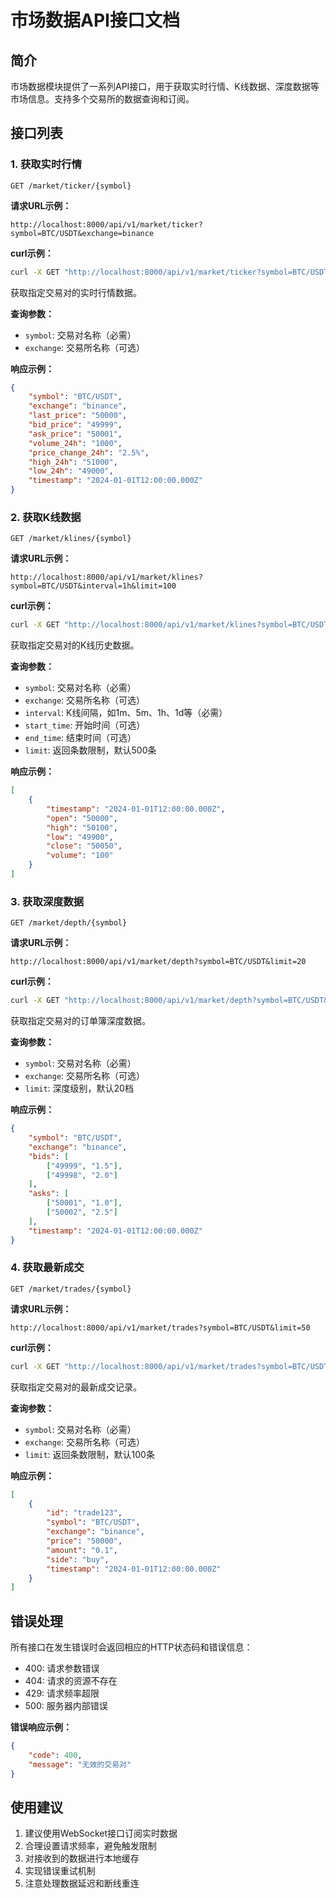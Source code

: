 # 市场数据API接口文档

## 简介

市场数据模块提供了一系列API接口，用于获取实时行情、K线数据、深度数据等市场信息。支持多个交易所的数据查询和订阅。

## 接口列表

### 1. 获取实时行情

```
GET /market/ticker/{symbol}
```

**请求URL示例：**
```
http://localhost:8000/api/v1/market/ticker?symbol=BTC/USDT&exchange=binance
```

**curl示例：**
```bash
curl -X GET "http://localhost:8000/api/v1/market/ticker?symbol=BTC/USDT&exchange=binance"
```

获取指定交易对的实时行情数据。

**查询参数：**
- `symbol`: 交易对名称（必需）
- `exchange`: 交易所名称（可选）

**响应示例：**
```json
{
    "symbol": "BTC/USDT",
    "exchange": "binance",
    "last_price": "50000",
    "bid_price": "49999",
    "ask_price": "50001",
    "volume_24h": "1000",
    "price_change_24h": "2.5%",
    "high_24h": "51000",
    "low_24h": "49000",
    "timestamp": "2024-01-01T12:00:00.000Z"
}
```

### 2. 获取K线数据

```
GET /market/klines/{symbol}
```

**请求URL示例：**
```
http://localhost:8000/api/v1/market/klines?symbol=BTC/USDT&interval=1h&limit=100
```

**curl示例：**
```bash
curl -X GET "http://localhost:8000/api/v1/market/klines?symbol=BTC/USDT&interval=1h&limit=100"
```

获取指定交易对的K线历史数据。

**查询参数：**
- `symbol`: 交易对名称（必需）
- `exchange`: 交易所名称（可选）
- `interval`: K线间隔，如1m、5m、1h、1d等（必需）
- `start_time`: 开始时间（可选）
- `end_time`: 结束时间（可选）
- `limit`: 返回条数限制，默认500条

**响应示例：**
```json
[
    {
        "timestamp": "2024-01-01T12:00:00.000Z",
        "open": "50000",
        "high": "50100",
        "low": "49900",
        "close": "50050",
        "volume": "100"
    }
]
```

### 3. 获取深度数据

```
GET /market/depth/{symbol}
```

**请求URL示例：**
```
http://localhost:8000/api/v1/market/depth?symbol=BTC/USDT&limit=20
```

**curl示例：**
```bash
curl -X GET "http://localhost:8000/api/v1/market/depth?symbol=BTC/USDT&limit=20"
```

获取指定交易对的订单簿深度数据。

**查询参数：**
- `symbol`: 交易对名称（必需）
- `exchange`: 交易所名称（可选）
- `limit`: 深度级别，默认20档

**响应示例：**
```json
{
    "symbol": "BTC/USDT",
    "exchange": "binance",
    "bids": [
        ["49999", "1.5"],
        ["49998", "2.0"]
    ],
    "asks": [
        ["50001", "1.0"],
        ["50002", "2.5"]
    ],
    "timestamp": "2024-01-01T12:00:00.000Z"
}
```

### 4. 获取最新成交

```
GET /market/trades/{symbol}
```

**请求URL示例：**
```
http://localhost:8000/api/v1/market/trades?symbol=BTC/USDT&limit=50
```

**curl示例：**
```bash
curl -X GET "http://localhost:8000/api/v1/market/trades?symbol=BTC/USDT&limit=50"
```

获取指定交易对的最新成交记录。

**查询参数：**
- `symbol`: 交易对名称（必需）
- `exchange`: 交易所名称（可选）
- `limit`: 返回条数限制，默认100条

**响应示例：**
```json
[
    {
        "id": "trade123",
        "symbol": "BTC/USDT",
        "exchange": "binance",
        "price": "50000",
        "amount": "0.1",
        "side": "buy",
        "timestamp": "2024-01-01T12:00:00.000Z"
    }
]
```

## 错误处理

所有接口在发生错误时会返回相应的HTTP状态码和错误信息：

- 400: 请求参数错误
- 404: 请求的资源不存在
- 429: 请求频率超限
- 500: 服务器内部错误

**错误响应示例：**
```json
{
    "code": 400,
    "message": "无效的交易对"
}
```

## 使用建议

1. 建议使用WebSocket接口订阅实时数据
2. 合理设置请求频率，避免触发限制
3. 对接收到的数据进行本地缓存
4. 实现错误重试机制
5. 注意处理数据延迟和断线重连